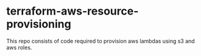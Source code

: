 # terraform-aws-resource-provisioning

This repo consists of code required to provision aws lambdas using s3 and aws roles.
